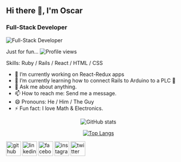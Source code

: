 ## Hi there 👋, I'm Oscar
### Full-Stack Developer
![Full-Stack Developer](https://pbs.twimg.com/profile_banners/3181264032/1573947043/1500x500)

Just for fun... ![Profile views](https://gpvc.arturio.dev/oscardelalanza)  

Skills: Ruby / Rails / React / HTML / CSS

- 🔭 I’m currently working on React-Redux apps 
- 🌱 I’m currently learning how to connect Rails to Arduino to a PLC  🔌 
- 💬 Ask me about anything. 
- 📫 How to reach me: Send me a message. 
- 😄 Pronouns: He / Him / The Guy 
- ⚡ Fun fact: I love Math & Electronics.

<div align="center">
  
![GitHub stats](https://github-readme-stats.vercel.app/api?username=oscardelalanza&show_icons=true&count_private=true&theme=radical)  
  
[![Top Langs](https://github-readme-stats.vercel.app/api/top-langs/?username=oscardelalanza&theme=merko)](https://github.com/anuraghazra/github-readme-stats)

</div>


<div>

[<img src='https://cdn.jsdelivr.net/npm/simple-icons@3.0.1/icons/github.svg' alt='github' height='40'>](https://github.com/oscardelalanza)
[<img src='https://cdn.jsdelivr.net/npm/simple-icons@3.0.1/icons/linkedin.svg' alt='linkedin' height='40'>](https://www.linkedin.com/in/oscardelalanza/)
[<img src='https://cdn.jsdelivr.net/npm/simple-icons@3.0.1/icons/facebook.svg' alt='facebook' height='40'>](https://www.facebook.com/oscar.mendoza.31924)
[<img src='https://cdn.jsdelivr.net/npm/simple-icons@3.0.1/icons/instagram.svg' alt='instagram' height='40'>](https://www.instagram.com/oscardelalanza/)
[<img src='https://cdn.jsdelivr.net/npm/simple-icons@3.0.1/icons/twitter.svg' alt='twitter' height='40'>](https://twitter.com/oscardelalanza) 

</div>
